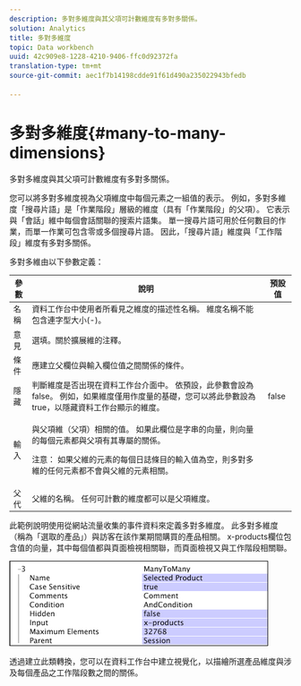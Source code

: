 ```yaml
---
description: 多對多維度與其父項可計數維度有多對多關係。
solution: Analytics
title: 多對多維度
topic: Data workbench
uuid: 42c909e8-1228-4210-9406-ffc0d92372fa
translation-type: tm+mt
source-git-commit: aec1f7b14198cdde91f61d490a235022943bfedb

---
```



# 多對多維度{#many-to-many-dimensions}

多對多維度與其父項可計數維度有多對多關係。

您可以將多對多維度視為父項維度中每個元素之一組值的表示。 例如，多對多維度「搜尋片語」是「作業階段」層級的維度（具有「作業階段」的父項）。 它表示與「會話」維中每個會話關聯的搜索片語集。 單一搜尋片語可用於任何數目的作業，而單一作業可包含零或多個搜尋片語。 因此，「搜尋片語」維度與「工作階段」維度有多對多關係。

多對多維由以下參數定義：

<table id="table_A6D495008DFF4DD28A3ECD718D775E54"> 
 <thead> 
  <tr> 
   <th colname="col1" class="entry"> 參數 </th> 
   <th colname="col2" class="entry"> 說明 </th> 
   <th colname="col3" class="entry"> 預設值 </th> 
  </tr> 
 </thead>
 <tbody> 
  <tr> 
   <td colname="col1"> 名稱 </td> 
   <td colname="col2"> 資料工作台中使用者所看見之維度的描述性名稱。 維度名稱不能包含連字型大小(-)。 </td> 
   <td colname="col3"> </td> 
  </tr> 
  <tr> 
   <td colname="col1"> 意見 </td> 
   <td colname="col2"> 選填。關於擴展維的注釋。 </td> 
   <td colname="col3"> </td> 
  </tr> 
  <tr> 
   <td colname="col1"> 條件 </td> 
   <td colname="col2"> 應建立父欄位與輸入欄位值之間關係的條件。 </td> 
   <td colname="col3"> </td> 
  </tr> 
  <tr> 
   <td colname="col1"> 隱藏 </td> 
   <td colname="col2"> 判斷維度是否出現在資料工作台介面中。 依預設，此參數會設為false。 例如，如果維度僅用作度量的基礎，您可以將此參數設為true，以隱藏資料工作台顯示的維度。 </td> 
   <td colname="col3"> false </td> 
  </tr> 
  <tr> 
   <td colname="col1"> 輸入 </td> 
   <td colname="col2"> <p>與父項維（父項）相關的值。 如果此欄位是字串的向量，則向量的每個元素都與父項有其專屬的關係。 </p> <p> <p>注意： 如果父維的元素的每個日誌條目的輸入值為空，則多對多維的任何元素都不會與父維的元素相關。 </p> </p> </td> 
   <td colname="col3"> </td> 
  </tr> 
  <tr> 
   <td colname="col1"> 父代 </td> 
   <td colname="col2"> 父維的名稱。 任何可計數的維度都可以是父項維度。 </td> 
   <td colname="col3"> </td> 
  </tr> 
 </tbody> 
</table>

此範例說明使用從網站流量收集的事件資料來定義多對多維度。 此多對多維度（稱為「選取的產品」）與訪客在該作業期間購買的產品相關。 x-products欄位包含值的向量，其中每個值都與頁面檢視相關聯，而頁面檢視又與工作階段相關聯。

![](assets/cfg_Transformation_Dim_ManytoMany.png)

透過建立此類轉換，您可以在資料工作台中建立視覺化，以描繪所選產品維度與涉及每個產品之工作階段數之間的關係。
